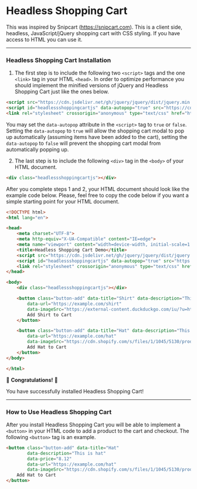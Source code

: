 # Headless Shopping Cart
This was inspired by Snipcart (https://snipcart.com). This is a client side, headless, JavaScript/jQuery shopping cart with CSS styling. If you have access to HTML you can use it.

---

### Headless Shopping Cart Installation

1) The first step is to include the following two `<script>` tags and the one `<link>` tag in your HTML `<head>`. In order to optimize performance you should implement the minified versions of jQuery and Headless Shopping Cart just like the ones below.
```html
<script src="https://cdn.jsdelivr.net/gh/jquery/jquery/dist/jquery.min.js"></script>
<script id="headlessshoppingcartjs" data-autopop="true" src="https://cdn.jsdelivr.net/gh/Seantheprogrammer93/Headless-Shopping-Cart@v1.0.3-alpha/HeadlessShoppingCart.min.js"></script>
<link rel="stylesheet" crossorigin="anonymous" type="text/css" href="https://cdn.jsdelivr.net/gh/Seantheprogrammer93/Headless-Shopping-Cart@v1.0.3-alpha/HeadlessShoppingCart.min.css">
```
You may set the `data-autopop` attribute in the `<script>` tag to `true` or `false`. Setting the `data-autopop` to `true` will allow the shopping cart modal to pop up automatically (assuming items have been added to the cart), setting the `data-autopop` to `false` will prevent the shopping cart modal from automatically popping up.

2) The last step is to include the following `<div>` tag in the `<body>` of your HTML document.
```html
<div class="headlessshoppingcartjs"></div>
```

After you complete steps 1 and 2, your HTML document should look like the example code below. Please, feel free to copy the code below if you want a simple starting point for your HTML document.
```html
<!DOCTYPE html>
<html lang="en">

<head>
    <meta charset="UTF-8">
    <meta http-equiv="X-UA-Compatible" content="IE=edge">
    <meta name="viewport" content="width=device-width, initial-scale=1.0">
    <title>Headless Shopping Cart Demo</title>
    <script src="https://cdn.jsdelivr.net/gh/jquery/jquery/dist/jquery.min.js"></script>
    <script id="headlessshoppingcartjs" data-autopop="true" src="https://cdn.jsdelivr.net/gh/Seantheprogrammer93/Headless-Shopping-Cart@v1.0.3-alpha/HeadlessShoppingCart.min.js"></script>
    <link rel="stylesheet" crossorigin="anonymous" type="text/css" href="https://cdn.jsdelivr.net/gh/Seantheprogrammer93/Headless-Shopping-Cart@v1.0.3-alpha/HeadlessShoppingCart.min.css">
</head>

<body>
    <div class="headlessshoppingcartjs"></div>

    <button class="button-add" data-title="Shirt" data-description="This is a shirt" data-price="10.75"
        data-url="https://example.com/shirt"
        data-imageSrc="https://external-content.duckduckgo.com/iu/?u=https%3A%2F%2Fdemo.wpstartersites.com%2Fcordero-demo%2Fwp-content%2Fuploads%2Fsites%2F12%2F2020%2F06%2Fmens-tee-blue.jpg&f=1&nofb=1&ipt=3beb7e4030c314bdbafe6cfd288aaadd051db5111832d3023afbf9fcf781c4ed&ipo=images">
        Add Shirt to Cart
    </button>

    <button class="button-add" data-title="Hat" data-description="This is hat" data-price="8.12"
        data-url="https://example.com/hat"
        data-imageSrc="https://cdn.shopify.com/s/files/1/1045/5130/products/DB-GD_2000x2000.jpg?v=1544714533">
        Add Hat to Cart
    </button>
</body>

</html>
```

🎉 **Congratulations!** 🎉

You have successfully installed Headless Shopping Cart!

---

### How to Use Headless Shopping Cart

After you install Headless Shopping Cart you will be able to implement a `<button>` in your HTML code to add a product to the cart and checkout. The following `<button>` tag is an example.

```html
<button class="button-add" data-title="Hat"
        data-description="This is hat"
        data-price="8.12"
        data-url="https://example.com/hat"
        data-imageSrc="https://cdn.shopify.com/s/files/1/1045/5130/products/DB-GD_2000x2000.jpg?v=1544714533">
    Add Hat to Cart
</button>
```
